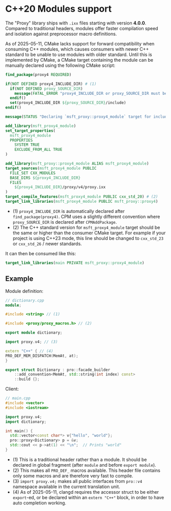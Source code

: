 # C++20 Modules support

The "Proxy" library ships with `.ixx` files starting with version **4.0.0**. Compared to traditional headers, modules offer faster compilation speed and isolation against preprocessor macro definitions.

As of 2025-05-11, CMake lacks support for forward compatibility when consuming C++ modules, which causes consumers with newer C++ standard to be unable to use modules with older standard. Until this is implemented by CMake, a CMake target containing the module can be manually declared using the following CMake script:

```cmake
find_package(proxy4 REQUIRED)

if(NOT DEFINED proxy4_INCLUDE_DIR) # (1)
  if(NOT DEFINED proxy_SOURCE_DIR)
    message(FATAL_ERROR "proxy4_INCLUDE_DIR or proxy_SOURCE_DIR must be defined to use this script.")
  endif()
  set(proxy4_INCLUDE_DIR ${proxy_SOURCE_DIR}/include)
endif()

message(STATUS "Declaring `msft_proxy::proxy4_module` target for include path ${proxy4_INCLUDE_DIR}")

add_library(msft_proxy4_module)
set_target_properties(
  msft_proxy4_module
  PROPERTIES
    SYSTEM TRUE
    EXCLUDE_FROM_ALL TRUE
)

add_library(msft_proxy::proxy4_module ALIAS msft_proxy4_module)
target_sources(msft_proxy4_module PUBLIC
  FILE_SET CXX_MODULES
  BASE_DIRS ${proxy4_INCLUDE_DIR}
  FILES
    ${proxy4_INCLUDE_DIR}/proxy/v4/proxy.ixx
)
target_compile_features(msft_proxy4_module PUBLIC cxx_std_20) # (2)
target_link_libraries(msft_proxy4_module PUBLIC msft_proxy::proxy4)
```

- (1) `proxy4_INCLUDE_DIR` is automatically declared after `find_package(proxy4)`. CPM uses a slightly different convention where `proxy_SOURCE_DIR` is declared after `CPMAddPackage`.
- (2) The C++ standard version for `msft_proxy4_module` target should be the same or higher than the consumer CMake target. For example if your project is using C++23 mode, this line should be changed to `cxx_std_23` or `cxx_std_26` / newer standards.

It can then be consumed like this:

```cmake
target_link_libraries(main PRIVATE msft_proxy::proxy4_module)
```

## Example

Module definition:

```cpp
// dictionary.cpp
module;

#include <string> // (1)

#include <proxy/proxy_macros.h> // (2)

export module dictionary;

import proxy.v4; // (3)

extern "C++" { // (4)
PRO_DEF_MEM_DISPATCH(MemAt, at);
}

export struct Dictionary : pro::facade_builder
    ::add_convention<MemAt, std::string(int index) const>
    ::build {};

```

Client:

```cpp
// main.cpp
#include <vector>
#include <iostream>

import proxy.v4;
import dictionary;

int main() {
  std::vector<const char*> v{"hello", "world"};
  pro::proxy<Dictionary> p = &v;
  std::cout << p->at(1) << "\n";  // Prints "world"
}

```

- (1) This is a traditional header rather than a module. It should be declared in global fragment (after `module` and before `export module`).
- (2) This makes all `PRO_DEF_` macros available. This header file contains only some macros and are therefore very fast to compile. 
- (3) `import proxy.v4;` makes all public interfaces from `pro::v4` namespace available in the current translation unit.
- (4) As of 2025-05-11, clangd requires the accessor struct to be either `export`-ed, or be declared within an `extern "C++"` block, in order to have auto completion working.

